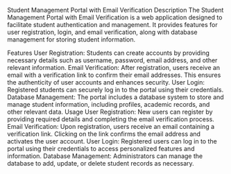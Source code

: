 Student Management Portal with Email Verification
Description
The Student Management Portal with Email Verification is a web application designed to facilitate student authentication and management. It provides features for user registration, login, and email verification, along with database management for storing student information.

Features
User Registration: Students can create accounts by providing necessary details such as username, password, email address, and other relevant information.
Email Verification: After registration, users receive an email with a verification link to confirm their email addresses. This ensures the authenticity of user accounts and enhances security.
User Login: Registered students can securely log in to the portal using their credentials.
Database Management: The portal includes a database system to store and manage student information, including profiles, academic records, and other relevant data.
Usage
User Registration: New users can register by providing required details and completing the email verification process.
Email Verification: Upon registration, users receive an email containing a verification link. Clicking on the link confirms the email address and activates the user account.
User Login: Registered users can log in to the portal using their credentials to access personalized features and information.
Database Management: Administrators can manage the database to add, update, or delete student records as necessary.
